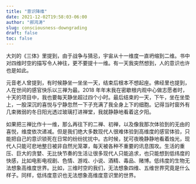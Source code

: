 ```yaml
---
title: "意识降维"
date: 2021-12-02T19:58:03-06:00
author: "郝鸿涛"
slug: consciousness-downgrading
draft: false
toc: false
---
```


大刘的《三体》里提到，由于战争与猜忌，宇宙从十一维度一直坍缩到二维。书中对四维时空的描写令人神往，更不要提十一维。有一天我突然想到，人的意识也许也是如此。

元音老人曾提到，有时候静坐一坐坐一天，结束后根本不想起座。佛经里也提到，人在世间的感官快乐以三禅为最。2018 年年末我在密歇根内观中心做志愿者时，十天的项目中，我也要每天静坐超过四个小时。最后结束的一天，下午，坐在坐垫上，一股深沉的喜悦与宁静忽然一下子充满了我全身上下的细胞。记得当时窗外有几束微弱的冬日阳光透过玻璃打进禅堂，我就静静地看着这夕阳。

如果把三禅比作十一维，那么再往下的二禅、初禅，以及像我那次体验到的无由的喜悦，维度依次递减。但是我们绝大多数现代人很难体验到高维度的感官体验，只能把自己的意识锁死在日常的纷纷扰扰中。古时候，犹可夜晚静静地看着烛光，现代人只能可悲地整日被非自然光笼罩，每天被各种不重要的讯息围攻。生活的重压、巨大的贪婪、无比快节奏的生活让很多现代人只能追求，也只能想到低纬度的快感，比如电影电视剧、色情、游戏、小说、酒精、毒品、赌博。低纬度的生物无法想象高维度世界。比如，三维时空的我们，无法想象四维、五维世界究竟是什么样子。同样，低纬度意识也无法想象高维度意识里的世界。